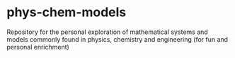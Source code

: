 # phys-chem-models
Repository for the personal exploration of mathematical systems and models commonly found in physics, chemistry and engineering (for fun and personal enrichment)
